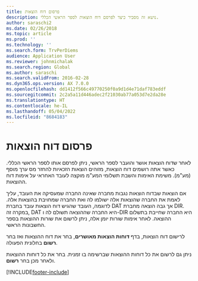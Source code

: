 ```yaml
---
title: פרסום דוח הוצאות
description: נושא זה מסביר כיצד לפרסם דוח הוצאות לספר הראשי הכללי.
author: saraschi2
ms.date: 02/26/2018
ms.topic: article
ms.prod: ''
ms.technology: ''
ms.search.form: TrvPerDiems
audience: Application User
ms.reviewer: johnmichalak
ms.search.region: Global
ms.author: saraschi
ms.search.validFrom: 2016-02-28
ms.dyn365.ops.version: AX 7.0.0
ms.openlocfilehash: dd1412f566c49770250f0a9d1d4e71daf783eddf
ms.sourcegitcommit: 2c2a5a11d446adec2f21030ab77a053d7e2da28e
ms.translationtype: HT
ms.contentlocale: he-IL
ms.lasthandoff: 05/04/2022
ms.locfileid: "8684183"
---
```

# <a name="post-an-expense-report"></a>פרסום דוח הוצאות

לאחר שדוח הוצאות אושר והועבר לספר הראשי, ניתן לפרסם אותו לספר הראשי הכללי. כאשר אתה רושמים דוח הוצאות, מזוהים הוצאות הזכאיות להחזר מס ערך מוסף (מע"מ). משימת האימות והשבת תשלומי המע"מ מוקצה לעובד האחראי על אימות דוח ההוצאות.

אם הוצאות שבדוח הוצאות נגבות מחברה שאינה החברה שמעסיקה את העובד, עליך לאמת את החברה שהוצאות אלה ישולמו לה ואת החברה שמחויבת בהוצאות אלה. לדוגמה, העובד שהגיש דוח הוצאות עובד בחברת DAT אך גבה הוצאה מחברת DIR. במקרה זה, DAT היא החברה שההוצאה תשולם לה ו-DIR היא החברה שחייבת בתשלום ההוצאה. לאחר אימות שורות יומן אלה, ניתן לרשום את שורות ההוצאות בספר החשבונות הראשי.

לרישום דוח הוצאות, בדף **דוחות הוצאות מאושרים**, בחר את דוח ההוצאות ואז בחר **רשום** בחלונית הפעולה.

ניתן גם לרשום את כל דוחות ההוצאות שברשימה בו זמנית. בחר את כל דוחות ההוצאות ולאחר מכן בחר **רשום**.


[!INCLUDE[footer-include](../includes/footer-banner.md)]